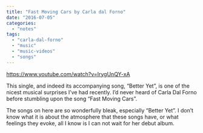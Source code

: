 ```yaml
---
title: "Fast Moving Cars by Carla dal Forno"
date: "2016-07-05"
categories: 
  - "notes"
tags: 
  - "carla-dal-forno"
  - "music"
  - "music-videos"
  - "songs"
---
```


https://www.youtube.com/watch?v=IrygUnQY-xA

This single, and indeed its accompanying song, “Better Yet”, is one of the nicest musical surprises I’ve had recently. I’d never heard of Carla Dal Forno before stumbling upon the song “Fast Moving Cars”.

The songs on here are so wonderfully bleak, especially “Better Yet”. I don’t know what it is about the atmosphere that these songs have, or what feelings they evoke, all I know is I can not wait for her debut album.
